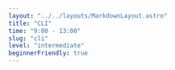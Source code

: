 ```yaml
---
layout: "../../layouts/MarkdownLayout.astro"
title: "CLI"
time: "9:00 - 13:00"
slug: "cli"
level: "intermediate"
beginnerFriendly: true
---
```


